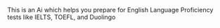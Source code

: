 This is an Ai which helps you prepare for English Language Proficiency tests like IELTS, TOEFL, and Duolingo